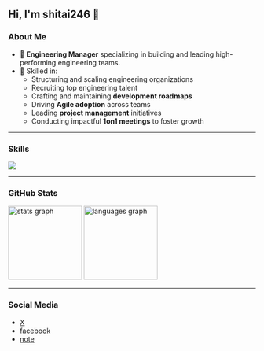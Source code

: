 ## Hi, I'm shitai246 👋

### About Me
- 🚀 **Engineering Manager** specializing in building and leading high-performing engineering teams.
- 🎯 Skilled in:
  - Structuring and scaling engineering organizations
  - Recruiting top engineering talent
  - Crafting and maintaining **development roadmaps**
  - Driving **Agile adoption** across teams
  - Leading **project management** initiatives
  - Conducting impactful **1on1 meetings** to foster growth

---

### Skills
![](https://skillicons.dev/icons?i=html,css,js,jquery,java,scala,php,aws,github,mysql,postgresql,bash)

---

### GitHub Stats
<div>
  <img src="https://github-readme-stats.vercel.app/api?username=shitai246&hide_title=true&hide_rank=true&show_icons=true&include_all_commits=true&count_private=true&disable_animations=true&theme=tokyonight&locale=en&hide_border=true" height="150" alt="stats graph"  />
  <img src="https://github-readme-stats.vercel.app/api/top-langs?username=shitai246&locale=en&hide_title=true&layout=compact&card_width=320&langs_count=5&theme=tokyonight&hide_border=true" height="150" alt="languages graph"  />
</div>

---

### Social Media
- [X](https://x.com/shitai246)
- [facebook](https://facebook.com/taisuke.shiratori/)
- [note](https://note.com/shitai246)
